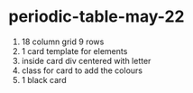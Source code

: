 # periodic-table-may-22

1. 18 column grid 9 rows
2. 1 card template for elements
3. inside card div centered with letter
4. class for card to add the colours
5. 1 black card
